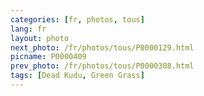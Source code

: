 ```yaml
---
categories: [fr, photos, tous]
lang: fr
layout: photo
next_photo: /fr/photos/tous/P0000129.html
picname: P0000409
prev_photo: /fr/photos/tous/P0000308.html
tags: [Dead Kudu, Green Grass]
---
```

